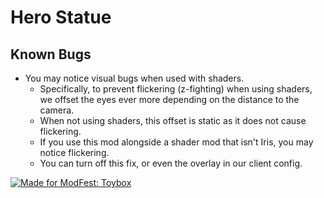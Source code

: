# Hero Statue


## Known Bugs
- You may notice visual bugs when used with shaders.
  - Specifically, to prevent flickering (z-fighting) when using shaders, we offset the eyes ever more depending on the distance to the camera.
  - When not using shaders, this offset is static as it does not cause flickering.
  - If you use this mod alongside a shader mod that isn't Iris, you may notice flickering.
  - You can turn off this fix, or even the overlay in our client config.

[![Made for ModFest: Toybox](https://raw.githubusercontent.com/ModFest/art/refs/heads/v2/badge/svg/toybox/cozy.svg)](https://modfest.net/toybox)  
